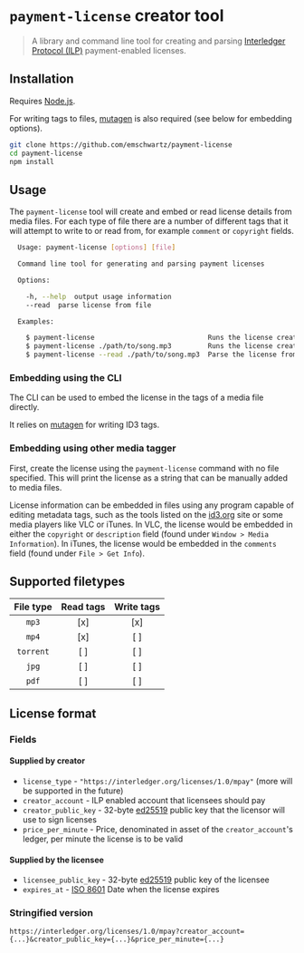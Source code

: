 # `payment-license` creator tool

> A library and command line tool for creating and parsing [Interledger Protocol (ILP)](https://interledger.org) payment-enabled licenses.

## Installation

Requires [Node.js](https://nodejs.org).

For writing tags to files, [mutagen](https://mutagen.readthedocs.org) is also required (see below for embedding options).

```sh
git clone https://github.com/emschwartz/payment-license
cd payment-license
npm install
```

## Usage

The `payment-license` tool will create and embed or read license details from media files. For each type of file there are a number of different tags that it will attempt to write to or read from, for example `comment` or `copyright` fields.

```sh
  Usage: payment-license [options] [file]

  Command line tool for generating and parsing payment licenses

  Options:

    -h, --help  output usage information
    --read  parse license from file

  Examples:

    $ payment-license                            Runs the license creator tool and prints the output
    $ payment-license ./path/to/song.mp3         Runs the license creator and attaches license to file
    $ payment-license --read ./path/to/song.mp3  Parse the license from the file

```

### Embedding using the CLI

The CLI can be used to embed the license in the tags of a media file directly.

It relies on [mutagen](https://mutagen.readthedocs.org) for writing ID3 tags.

### Embedding using other media tagger

First, create the license using the `payment-license` command with no file specified. This will print the license as a string that can be manually added to media files.

License information can be embedded in files using any program capable of editing metadata tags, such as the tools listed on the [id3.org](http://id3.org/Implementations) site or some media players like VLC or iTunes. In VLC, the license would be embedded in either the `copyright` or `description` field (found under `Window > Media Information`). In iTunes, the license would be embedded in the `comments` field (found under `File > Get Info`).

## Supported filetypes

| File type | Read tags | Write tags |
|   :---:   |   :---:   |   :---:    |
| `mp3` | [x] | [x] |
| `mp4` | [x] | [ ] |
| `torrent` | [ ] | [ ] |
| `jpg` | [ ] | [ ] |
| `pdf`| [ ] | [ ] |

## License format

### Fields

#### Supplied by creator

* `license_type` - `"https://interledger.org/licenses/1.0/mpay"` (more will be supported in the future)
* `creator_account` - ILP enabled account that licensees should pay
* `creator_public_key` - 32-byte [ed25519](https://ed25519.cr.yp.to) public key that the licensor will use to sign licenses
* `price_per_minute` - Price, denominated in asset of the `creator_account`'s ledger, per minute the license is to be valid

#### Supplied by the licensee

* `licensee_public_key` - 32-byte [ed25519](https://ed25519.cr.yp.to) public key of the licensee
* `expires_at` - [ISO 8601](https://en.wikipedia.org/wiki/ISO_8601) Date when the license expires

### Stringified version

`https://interledger.org/licenses/1.0/mpay?creator_account={...}&creator_public_key={...}&price_per_minute={...}`
